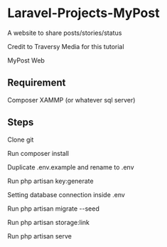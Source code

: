 # Laravel-Projects-MyPost
A website to share posts/stories/status 

Credit to Traversy Media for this tutorial

MyPost Web


Requirement
-----------
Composer
XAMMP (or whatever sql server)

Steps
-----------
Clone git

Run composer install

Duplicate .env.example and rename to .env

Run php artisan key:generate

Setting database connection inside .env

Run php artisan migrate --seed

Run php artisan storage:link

Run php artisan serve
